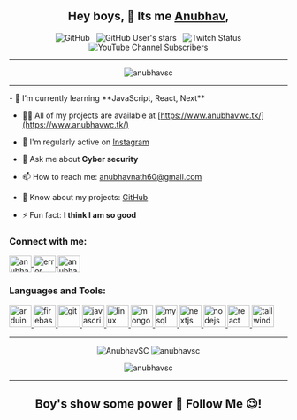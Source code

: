 <div align='center'>

## Hey boys, 🤘 Its me <a href="https://anubhavwc.tk/" target="_blank">Anubhav</a>,

&nbsp; ![GitHub](https://img.shields.io/github/followers/AnubhavWC?label=Follow%20Me%21%21&style=for-the-badge&logo=Github)
&nbsp; ![GitHub User's stars](https://img.shields.io/github/stars/AnubhavWC?style=for-the-badge&logo=Github)
&nbsp; ![Twitch Status](https://img.shields.io/twitch/status/anubhavwc?style=for-the-badge&logo=Twitch)
&nbsp; ![YouTube Channel Subscribers](https://img.shields.io/youtube/channel/subscribers/UCCi1DxbJSSvIx8UZgAUHG8w?style=for-the-badge&logo=Youtube)


</div>
<hr>
<p align="center">
  <img src="https://github-profile-trophy.vercel.app/?username=anubhavsc&theme=juicyfresh&no-frame=true" alt="anubhavsc" />
</p>
<hr>
- 🌱 I’m currently learning **JavaScript, React, Next**

- 👨‍💻 All of my projects are available at [https://www.anubhavwc.tk/](https://www.anubhavwc.tk/)

- 📝 I'm regularly active on [Instagram](https://www.instagram.com/error._._.4.0.4/)

- 💬 Ask me about **Cyber security**

- 📫 How to reach me: [anubhavnath60@gmail.com](mailto:anubhavnath60@gmail.com)

- 📄 Know about my projects: [GitHub](https://github.com/AnubhavSC/)

- ⚡ Fun fact: **I think I am so good**

<h3 align="left">Connect with me:</h3>
<p align="left">
  <a href="https://twitter.com/anubhavwc" target="_blank">
    <img align="center" src="https://raw.githubusercontent.com/rahuldkjain/github-profile-readme-generator/master/src/images/icons/Social/twitter.svg" alt="anubhavwc" height="30" width="40" />
  </a>
  <a href="https://instagram.com/error._._.4.0.4" target="_blank">
    <img align="center" src="https://raw.githubusercontent.com/rahuldkjain/github-profile-readme-generator/master/src/images/icons/Social/instagram.svg" alt="error._._.4.0.4" height="30" width="40" />
  </a>
  <a href="https://www.youtube.com/c/anubhav-wc" target="_blank">
    <img align="center" src="https://raw.githubusercontent.com/rahuldkjain/github-profile-readme-generator/master/src/images/icons/Social/youtube.svg" alt="anubhav-wc" height="30" width="40" />
  </a>
</p>

<h3 align="left">Languages and Tools:</h3>
<p align="left">
  <a href="https://www.arduino.cc/" target="_blank" rel="noreferrer">
    <img src="https://cdn.worldvectorlogo.com/logos/arduino-1.svg" alt="arduino" width="40" height="40"/>
  </a>
  <a href="https://firebase.google.com/" target="_blank" rel="noreferrer">
    <img src="https://www.vectorlogo.zone/logos/firebase/firebase-icon.svg" alt="firebase" width="40" height="40"/>
  </a>
  <a href="https://git-scm.com/" target="_blank" rel="noreferrer">
    <img src="https://www.vectorlogo.zone/logos/git-scm/git-scm-icon.svg" alt="git" width="40" height="40"/>
  </a>
  <a href="https://developer.mozilla.org/en-US/docs/Web/JavaScript" target="_blank" rel="noreferrer">
    <img src="https://upload.wikimedia.org/wikipedia/commons/thumb/6/6a/JavaScript-logo.png/800px-JavaScript-logo.png" alt="javascript" width="40" height="40"/>
  </a>
  <a href="https://www.kali.org/" target="_blank" rel="noreferrer">
    <img src="https://encrypted-tbn0.gstatic.com/images?q=tbn:ANd9GcT3ENOOwIV7jolNLcqpKzuZR4ztg5NXp-CZ2_taHfSrisjDn3V_Z8fCgPeJEIPqdDKX2WA&usqp=CAU" alt="linux" width="40" height="40"/>
  </a>
  <a href="https://www.mongodb.com/" target="_blank" rel="noreferrer">
    <img src="https://miro.medium.com/v2/resize:fit:1000/1*m2M7BVJ5XC96hpl_lgKIkg.gif" alt="mongodb" width="40" height="40"/>
  </a>
  <a href="https://www.mysql.com/" target="_blank" rel="noreferrer">
    <img src="https://1000logos.net/wp-content/uploads/2020/08/MySQL-Logo.png" alt="mysql" width="40" height="40"/>
  </a>
  <a href="https://nextjs.org/" target="_blank" rel="noreferrer">
    <img src="https://cdn.worldvectorlogo.com/logos/nextjs-2.svg" alt="nextjs" width="40" height="40"/>
  </a>
  <a href="https://nodejs.org" target="_blank" rel="noreferrer">
    <img src="https://encrypted-tbn0.gstatic.com/images?q=tbn:ANd9GcTxSke7wN1968aiD2XZRE6FbQ0918MqNsnCsqJQeDWF_hf-afcNt-TDDNgkIDmT1jNDkso&usqp=CAU" alt="nodejs" width="40" height="40"/>
  </a>
  <a href="https://reactjs.org/" target="_blank" rel="noreferrer">
    <img src="https://upload.wikimedia.org/wikipedia/commons/thumb/a/a7/React-icon.svg/2300px-React-icon.svg.png" alt="react" width="40" height="40"/>
  </a>
  <a href="https://tailwindcss.com/" target="_blank" rel="noreferrer">
    <img src="https://www.vectorlogo.zone/logos/tailwindcss/tailwindcss-icon.svg" alt="tailwind" width="40" height="40"/>
  </a>
</p>
<hr>
<p align="center">
 <img align="center" src="https://github-readme-stats.vercel.app/api?username=anubhavsc&show_icons=true&locale=en&theme=radical" alt="AnubhavSC" />
  <img align="center" src="https://github-readme-stats.vercel.app/api/top-langs?username=anubhavsc&show_icons=true&locale=en&layout=compact&theme=radical" alt="anubhavsc" />
</p>

<p align="center">
   
  <img align="center" src="https://github-readme-streak-stats.herokuapp.com/?user=anubhavsc&theme=radical" alt="anubhavsc" />
</p>
<hr>
<div align="center">
  <h2>Boy's show some power 🤘 Follow Me 😉!</h2>
</div>


